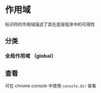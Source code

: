 # 作用域

标识符的作用域描述了其在底层程序中的可用性

## 分类

### 全局作用域 （global）

## 查看

可在 chrome console 中使用 `console.dir` 查看
